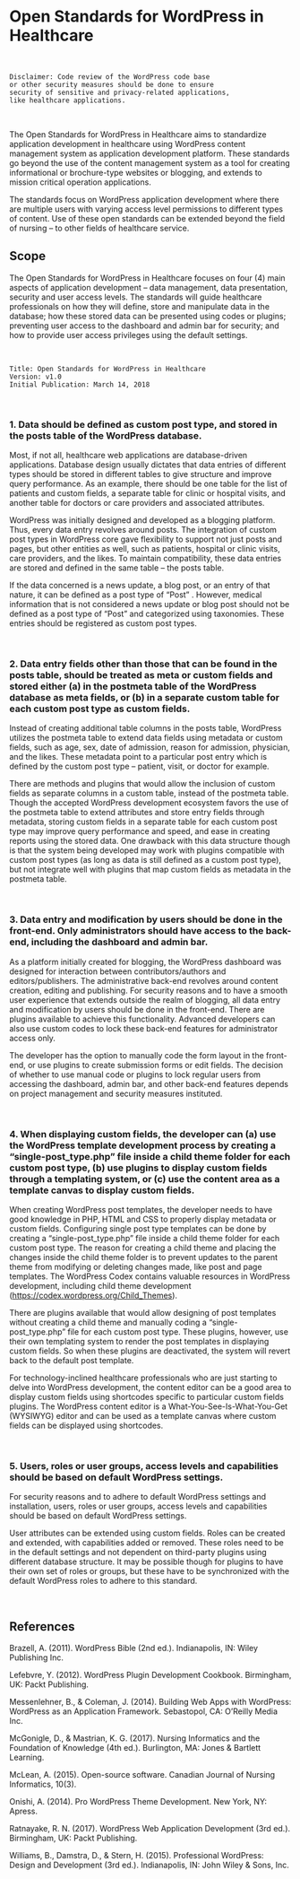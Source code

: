 # Open Standards for WordPress in Healthcare

<br />

```
Disclaimer: Code review of the WordPress code base
or other security measures should be done to ensure
security of sensitive and privacy-related applications,
like healthcare applications.
```

<br />

The Open Standards for WordPress in Healthcare aims to standardize application development in healthcare using WordPress content management system as application development platform. These standards go beyond the use of the content management system as a tool for creating informational or brochure-type websites or blogging, and extends to mission critical operation applications.

The standards focus on WordPress application development where there are multiple users with varying access level permissions to different types of content. Use of these open standards can be extended beyond the field of nursing – to other fields of healthcare service.


## Scope

The Open Standards for WordPress in Healthcare focuses on four (4) main aspects of application development – data management, data presentation, security and user access levels. The standards will guide healthcare professionals on how they will define, store and manipulate data in the database; how these stored data can be presented using codes or plugins; preventing user access to the dashboard and admin bar for security; and how to provide user access privileges using the default settings.

<br />

```
Title: Open Standards for WordPress in Healthcare
Version: v1.0
Initial Publication: March 14, 2018
``` 

<br />

### 1. Data should be defined as custom post type, and stored in the posts table of the WordPress database. 

Most, if not all, healthcare web applications are database-driven applications. Database design usually dictates that data entries of different types should be stored in different tables to give structure and improve query performance. As an example, there should be one table for the list of patients and custom fields, a separate table for clinic or hospital visits, and another table for doctors or care providers and associated attributes.

WordPress was initially designed and developed as a blogging platform. Thus, every data entry revolves around posts. The integration of custom post types in WordPress core gave flexibility to support not just posts and pages, but other entities as well, such as patients, hospital or clinic visits, care providers, and the likes. To maintain compatibility, these data entries are stored and defined in the same table – the posts table.

If the data concerned is a news update, a blog post, or an entry of that nature, it can be defined as a post type of “Post” . However, medical information that is not considered a news update or blog post should not be defined as a post type of “Post” and categorized using taxonomies. These entries should be registered as custom post types.

<br />

### 2. Data entry fields other than those that can be found in the posts table, should be treated as meta or custom fields and stored either (a) in the postmeta table of the WordPress database as meta fields, or (b) in a separate custom table for each custom post type as custom fields.
  
Instead of creating additional table columns in the posts table, WordPress utilizes the postmeta table to extend data fields using metadata or custom fields, such as age, sex, date of admission, reason for admission, physician, and the likes. These metadata point to a particular post entry which is defined by the custom post type – patient, visit, or doctor for example.

There are methods and plugins that would allow the inclusion of custom fields as separate columns in a custom table, instead of the postmeta table. Though the accepted WordPress development ecosystem favors the use of the postmeta table to extend attributes and store entry fields through metadata, storing custom fields in a separate table for each custom post type may improve query performance and speed, and ease in creating reports using the stored data. One drawback with this data structure though is that the system being developed may work with plugins compatible with custom post types (as long as data is still defined as a custom post type), but not integrate well with plugins that map custom fields as metadata in the postmeta table.

<br />

### 3. Data entry and modification by users should be done in the front-end. Only administrators should have access to the back-end, including the dashboard and admin bar.
 
As a platform initially created for blogging, the WordPress dashboard was designed for interaction between contributors/authors and editors/publishers. The administrative back-end revolves around content creation, editing and publishing. For security reasons and to have a smooth user experience that extends outside the realm of blogging, all data entry and modification by users should be done in the front-end. There are plugins available to achieve this functionality. Advanced developers can also use custom codes to lock these back-end features for administrator access only.

The developer has the option to manually code the form layout in the front-end, or use plugins to create submission forms or edit fields. The decision of whether to use manual code or plugins to lock regular users from accessing the dashboard, admin bar, and other back-end features depends on project management and security measures instituted.

<br />
 
### 4. When displaying custom fields, the developer can (a) use the WordPress template development process by creating a “single-post_type.php” file inside a child theme folder for each custom post type, (b) use plugins to display custom fields through a templating system, or (c) use the content area as a template canvas to display custom fields.
 
When creating WordPress post templates, the developer needs to have good knowledge in PHP, HTML and CSS to properly display metadata or custom fields. Configuring single post type templates can be done by creating a “single-post_type.php” file inside a child theme folder for each custom post type. The reason for creating a child theme and placing the changes inside the child theme folder is to prevent updates to the parent theme from modifying or deleting changes made, like post and page templates. The WordPress Codex contains valuable resources in WordPress development, including child theme development (https://codex.wordpress.org/Child_Themes).

There are plugins available that would allow designing of post templates without creating a child theme and manually coding a “single-post_type.php” file for each custom post type. These plugins, however, use their own templating system to render the post templates in displaying custom fields. So when these plugins are deactivated, the system will revert back to the default post template.

For technology-inclined healthcare professionals who are just starting to delve into WordPress development, the content editor can be a good area to display custom fields using shortcodes specific to particular custom fields plugins. The WordPress content editor is a What-You-See-Is-What-You-Get (WYSIWYG) editor and can be used as a template canvas where custom fields can be displayed using shortcodes.

<br /> 
 
### 5. Users, roles or user groups, access levels and capabilities should be based on default WordPress settings.
 
For security reasons and to adhere to default WordPress settings and installation, users, roles or user groups, access levels and capabilities should be based on default WordPress settings.

User attributes can be extended using custom fields. Roles can be created and extended, with capabilities added or removed. These roles need to be in the default settings and not dependent on third-party plugins using different database structure. It may be possible though for plugins to have their own set of roles or groups, but these have to be synchronized with the default WordPress roles to adhere to this standard.

<br />

## References

Brazell, A. (2011). WordPress Bible (2nd ed.). Indianapolis, IN: Wiley Publishing Inc.

Lefebvre, Y. (2012). WordPress Plugin Development Cookbook. Birmingham, UK: Packt Publishing.

Messenlehner, B., & Coleman, J. (2014). Building Web Apps with WordPress: WordPress as an Application Framework. Sebastopol, CA: O’Reilly Media Inc.

McGonigle, D., & Mastrian, K. G. (2017). Nursing Informatics and the Foundation of Knowledge (4th ed.). Burlington, MA: Jones & Bartlett Learning.

McLean, A. (2015). Open-source software. Canadian Journal of Nursing Informatics, 10(3).

Onishi, A. (2014). Pro WordPress Theme Development. New York, NY: Apress.

Ratnayake, R. N. (2017). WordPress Web Application Development (3rd ed.). Birmingham, UK: Packt Publishing.

Williams, B., Damstra, D., & Stern, H. (2015). Professional WordPress: Design and Development (3rd ed.). Indianapolis, IN: John Wiley & Sons, Inc.
